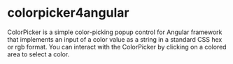 # colorpicker4angular
ColorPicker is a simple color-picking popup control for Angular framework that implements an input of a color value as a string in a standard CSS hex or rgb format. You can interact with the ColorPicker by clicking on a colored area to select a color.
